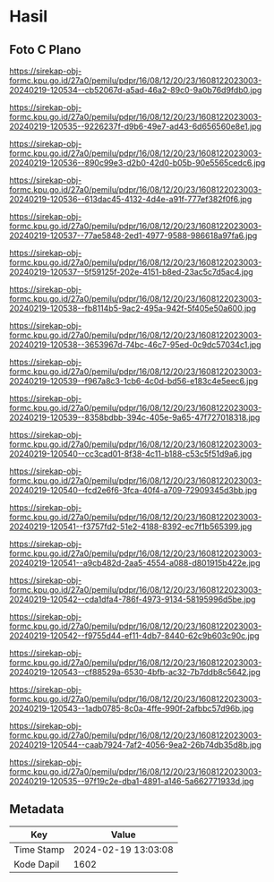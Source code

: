 # Hasil

## Foto C Plano

https://sirekap-obj-formc.kpu.go.id/27a0/pemilu/pdpr/16/08/12/20/23/1608122023003-20240219-120534--cb52067d-a5ad-46a2-89c0-9a0b76d9fdb0.jpg

https://sirekap-obj-formc.kpu.go.id/27a0/pemilu/pdpr/16/08/12/20/23/1608122023003-20240219-120535--9226237f-d9b6-49e7-ad43-6d656560e8e1.jpg

https://sirekap-obj-formc.kpu.go.id/27a0/pemilu/pdpr/16/08/12/20/23/1608122023003-20240219-120536--890c99e3-d2b0-42d0-b05b-90e5565cedc6.jpg

https://sirekap-obj-formc.kpu.go.id/27a0/pemilu/pdpr/16/08/12/20/23/1608122023003-20240219-120536--613dac45-4132-4d4e-a91f-777ef382f0f6.jpg

https://sirekap-obj-formc.kpu.go.id/27a0/pemilu/pdpr/16/08/12/20/23/1608122023003-20240219-120537--77ae5848-2ed1-4977-9588-986618a97fa6.jpg

https://sirekap-obj-formc.kpu.go.id/27a0/pemilu/pdpr/16/08/12/20/23/1608122023003-20240219-120537--5f59125f-202e-4151-b8ed-23ac5c7d5ac4.jpg

https://sirekap-obj-formc.kpu.go.id/27a0/pemilu/pdpr/16/08/12/20/23/1608122023003-20240219-120538--fb8114b5-9ac2-495a-942f-5f405e50a600.jpg

https://sirekap-obj-formc.kpu.go.id/27a0/pemilu/pdpr/16/08/12/20/23/1608122023003-20240219-120538--3653967d-74bc-46c7-95ed-0c9dc57034c1.jpg

https://sirekap-obj-formc.kpu.go.id/27a0/pemilu/pdpr/16/08/12/20/23/1608122023003-20240219-120539--f967a8c3-1cb6-4c0d-bd56-e183c4e5eec6.jpg

https://sirekap-obj-formc.kpu.go.id/27a0/pemilu/pdpr/16/08/12/20/23/1608122023003-20240219-120539--8358bdbb-394c-405e-9a65-47f727018318.jpg

https://sirekap-obj-formc.kpu.go.id/27a0/pemilu/pdpr/16/08/12/20/23/1608122023003-20240219-120540--cc3cad01-8f38-4c11-b188-c53c5f51d9a6.jpg

https://sirekap-obj-formc.kpu.go.id/27a0/pemilu/pdpr/16/08/12/20/23/1608122023003-20240219-120540--fcd2e6f6-3fca-40f4-a709-72909345d3bb.jpg

https://sirekap-obj-formc.kpu.go.id/27a0/pemilu/pdpr/16/08/12/20/23/1608122023003-20240219-120541--f3757fd2-51e2-4188-8392-ec7f1b565399.jpg

https://sirekap-obj-formc.kpu.go.id/27a0/pemilu/pdpr/16/08/12/20/23/1608122023003-20240219-120541--a9cb482d-2aa5-4554-a088-d801915b422e.jpg

https://sirekap-obj-formc.kpu.go.id/27a0/pemilu/pdpr/16/08/12/20/23/1608122023003-20240219-120542--cda1dfa4-786f-4973-9134-58195996d5be.jpg

https://sirekap-obj-formc.kpu.go.id/27a0/pemilu/pdpr/16/08/12/20/23/1608122023003-20240219-120542--f9755d44-ef11-4db7-8440-62c9b603c90c.jpg

https://sirekap-obj-formc.kpu.go.id/27a0/pemilu/pdpr/16/08/12/20/23/1608122023003-20240219-120543--cf88529a-6530-4bfb-ac32-7b7ddb8c5642.jpg

https://sirekap-obj-formc.kpu.go.id/27a0/pemilu/pdpr/16/08/12/20/23/1608122023003-20240219-120543--1adb0785-8c0a-4ffe-990f-2afbbc57d96b.jpg

https://sirekap-obj-formc.kpu.go.id/27a0/pemilu/pdpr/16/08/12/20/23/1608122023003-20240219-120544--caab7924-7af2-4056-9ea2-26b74db35d8b.jpg

https://sirekap-obj-formc.kpu.go.id/27a0/pemilu/pdpr/16/08/12/20/23/1608122023003-20240219-120535--97f19c2e-dba1-4891-a146-5a662771933d.jpg


## Metadata

| Key        | Value               |
| ---------- | ------------------- |
| Time Stamp | 2024-02-19 13:03:08 |
| Kode Dapil | 1602                |



